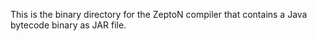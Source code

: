 This is the binary directory for the ZeptoN compiler that contains a Java bytecode binary as JAR file.
